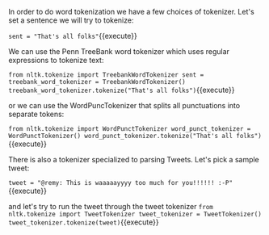
In order to do word tokenization we have a few choices of tokenizer.
Let's set a sentence we will try to tokenize:

`sent = "That's all folks"`{{execute}}

We can use the Penn TreeBank word tokenizer which uses regular expressions to tokenize text:

`from nltk.tokenize import TreebankWordTokenizer
sent = 
treebank_word_tokenizer = TreebankWordTokenizer()
treebank_word_tokenizer.tokenize("That's all folks")`{{execute}}

or we can use the WordPuncTokenizer that splits all punctuations into separate tokens:

`from nltk.tokenize import WordPunctTokenizer
word_punct_tokenizer = WordPunctTokenizer()
word_punct_tokenizer.tokenize("That's all folks")`{{execute}}

There is also a tokenizer specialized to parsing Tweets. 
Let's pick a sample tweet:

`tweet = "@remy: This is waaaaayyyy too much for you!!!!!! :-P"`{{execute}}

and let's try to run the tweet through the tweet tokenizer
`from nltk.tokenize import TweetTokenizer
tweet_tokenizer = TweetTokenizer()
tweet_tokenizer.tokenize(tweet)`{{execute}}
